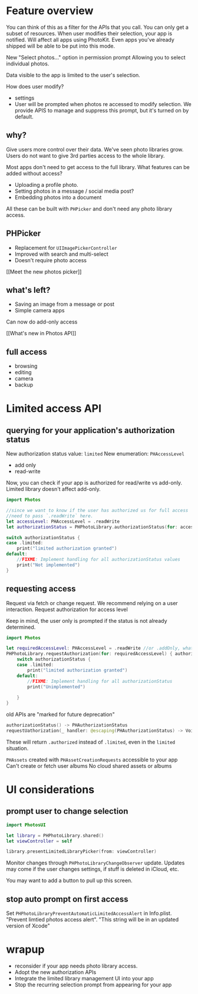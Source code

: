 # Feature overview
You can think of this as a filter for the APIs that you call.  You can only get a subset of resources.
When user modifies their selection, your app is notified.
Will affect all apps using PhotoKit.  Even apps you've already shipped will be able to be put into this mode.

New "Select photos..." option in permission prompt
Allowing you to select individual photos.

Data visible to the app is limited to the user's selection.

How does user modify?
* settings
* User will be prompted when photos re accessed to modify selection.  We provide APIS to manage and suppress this prompt, but it's turned on by default.

## why?
Give users more control over their data.  We've seen photo libraries grow.  Users do not want to give 3rd parties access to the whole library.

Most apps don't need to get access to the full library.  What features can be added without access?

* Uploading a profile photo.
* Setting photos in a message / social media post?
* Embedding photos into a document

All these can be built with `PHPicker` and don't need any photo library access.

## PHPicker
* Replacement for `UIImagePickerController`
* Improved with search and multi-select
* Doesn't require photo access

[[Meet the new photos picker]]

## what's left?
* Saving an image from a message or post
* Simple camera apps

Can now do add-only access

[[What's new in Photos API]]

## full access

* browsing
* editing
* camera
* backup

# Limited access API
## querying for your application's authorization status

New authorization status value: `limited`
New enumeration: `PHAccessLevel`
* add only
* read-write

Now, you can check if your app is authorized for read/write vs add-only.  
Limited library doesn't affect add-only.


```swift
import Photos

//since we want to know if the user has authorized us for full access
//need to pass `.readWrite` here.
let accessLevel: PHAccessLevel = .readWrite
let authorizationStatus = PHPhotoLibrary.authorizationStatus(for: accessLevel)

switch authorizationStatus {
case .limited:
    print("limited authorization granted")
default:
    //FIXME: Implement handling for all authorizationStatus values
    print("Not implemented")
}
```
## requesting access
Request via fetch or change request.  We recommend relying on a user interaction.
Request authorization for access level

Keep in mind, the user only is prompted if the status is not already determined.

```swift
import Photos

let requiredAccessLevel: PHAccessLevel = .readWrite //or .addOnly, whatever your app needs
PHPhotoLibrary.requestAuthorization(for: requiredAccessLevel) { authorizationStatus in
    switch authorizationStatus {
    case .limited:
        print("limited authorization granted")
    default:
        //FIXME: Implement handling for all authorizationStatus
        print("Unimplemented")
        
    }
}
```

old APIs are "marked for future deprecation"
```swift
authorizationStatus() -> PHAuthorizationStatus
requestUathorization(_ handler: @escaping(PHAuthorizationStatus) -> Void)
```

These will return `.authorized` instead of `.limited`, even in the `limited` situation.

`PHAssets` created with `PHAssetCreationRequests` accessible to your app
Can't create or fetch user albums
No cloud shared assets or albums

# UI considerations
## prompt user to change selection
```swift
import PhotosUI

let library = PHPhotoLibrary.shared()
let viewController = self

library.presentLimitedLibraryPicker(from: viewController)
```

Monitor changes through `PHPhotoLibraryChangeObserver` update.  Updates may come if the user changes settings, if stuff is deleted in iCloud, etc.

You may want to add a button to pull up this screen.

## stop auto prompt on first access
Set `PHPhotoLibraryPreventAutomaticLimitedAccessAlert` in Info.plist.  "Prevent limtied photos access alert".  "This string will be in an updated version of Xcode"

# wrapup
* reconsider if your app needs photo library access.
* Adopt the new authorization APIs
* Integrate the limited library management UI into your app
* Stop the recurring selection prompt from appearing for your app

